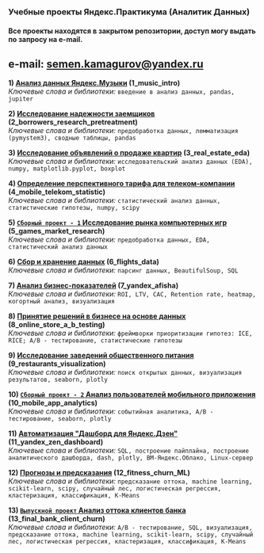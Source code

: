 ### Учебные проекты Яндекс.Практикума (Аналитик Данных)
#### Все проекты находятся в закрытом репозитории, доступ могу выдать по запросу на e-mail.
e-mail: semen.kamagurov@yandex.ru
-----------------------------------
**1) [Анализ данных Яндекс.Музыки](https://github.com/semkamagurov/ya_practicum/tree/master/1_music_intro) (1_music_intro)**      
   *Ключевые слова и библиотеки:* `введение в анализ данных, pandas, jupiter`   
   
**2) [Исследование надежности заемщиков](https://github.com/semkamagurov/ya_practicum/tree/master/2_borrowers_research_pretreatment) (2_borrowers_research_pretreatment)**      
   *Ключевые слова и библиотеки:* `предобработка данных, лемматизация (pymystem3), сводные таблицы, pandas`
   
**3) [Исследование объявлений о продаже квартир](https://github.com/semkamagurov/ya_practicum/tree/master/3_real_estate_eda) (3_real_estate_eda)**    
   *Ключевые слова и библиотеки:* `исследовательский анализ данных (EDA), numpy, matplotlib.pyplot, boxplot` 
   
**4) [Определение перспективного тарифа для телеком-компании](https://github.com/semkamagurov/ya_practicum/tree/master/4_mobile_telekom_statistic) (4_mobile_telekom_statistic)**    
   *Ключевые слова и библиотеки:* `статистический анализ данных, статистические гипотезы, numpy, scipy`
   
**5) [`Сборный проект - 1` Исследование рынка компьютерных игр](https://github.com/semkamagurov/ya_practicum/tree/master/5_games_market_research) (5_games_market_research)**  
   *Ключевые слова и библиотеки:* `предобработка данных, EDA, статистический анализ данных`  
   
**6) [Сбор и хранение данных](https://github.com/semkamagurov/ya_practicum/tree/master/6_flights_data) (6_flights_data)**  
   *Ключевые слова и библиотеки:* `парсинг данных, BeautifulSoup, SQL`  

**7) [Анализ бизнес-показателей](https://github.com/semkamagurov/ya_practicum/tree/master/7_yandex_afisha) (7_yandex_afisha)**      
   *Ключевые слова и библиотеки:* `ROI, LTV, CAC, Retention rate, heatmap, когортный анализ, визуализация`      
   
**8) [Принятие решений в бизнесе на основе данных](https://github.com/semkamagurov/ya_practicum/tree/master/8_online_store_a_b_testing) (8_online_store_a_b_testing)**  
   *Ключевые слова и библиотеки:* `фреймворки приоритизации гипотез: ICE, RICE; A/B - тестирование, статистические гипотезы`  

**9) [Исследование заведений общественного питания](https://github.com/semkamagurov/ya_practicum/tree/master/9_restaurants_visualization) (9_restaurants_visualization)**  
   *Ключевые слова и библиотеки:* `поиск открытых данных, визуализация результатов, seaborn, plotly`    
   
**10) [`Сборный проект - 2` Анализ пользователей мобильного приложения](https://github.com/semkamagurov/ya_practicum/tree/master/10_mobile_app_analytics) (10_mobile_app_analytics)**    
   *Ключевые слова и библиотеки:* `событийная аналитика, A/B - тестирование, seaborn, plotly`  
   
**11) [Автоматизация "Дашборд для Яндекс.Дзен"](https://github.com/semkamagurov/ya_practicum/tree/master/11_yandex_zen_dashboard) (11_yandex_zen_dashboard)**    
   *Ключевые слова и библиотеки:* `SQL, построение пайплайна, построение аналитического дашборда, dash, plotly, ВМ-Яндекс.Облако, Linux-сервер`   
   
**12) [Прогнозы и предсказания](https://github.com/semkamagurov/ya_practicum/tree/master/12_fitness_churn_ML) (12_fitness_churn_ML)**  
   *Ключевые слова и библиотеки:* `предсказание оттока, machine learning, scikit-learn, scipy, случайный лес, логистическая регрессия, кластеризация, классификация, K-Means`  
   
**13) [`Выпускной проект` Анализ оттока клиентов банка](https://github.com/semkamagurov/ya_practicum/tree/master/13_final_bank_client_churn) (13_final_bank_client_churn)**  
   *Ключевые слова и библиотеки:* `A/B - тестирование, SQL, визуализация, предсказание оттока, machine learning, scikit-learn, scipy, случайный лес, логистическая регрессия, кластеризация, классификация, K-Means`
